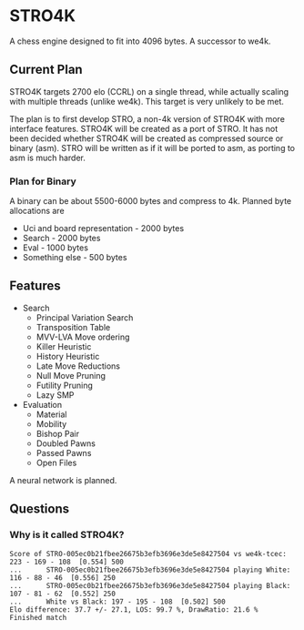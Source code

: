 # STRO4K
A chess engine designed to fit into 4096 bytes. A successor to we4k.

## Current Plan
STRO4K targets 2700 elo (CCRL) on a single thread, while actually scaling with multiple threads (unlike we4k). This target is very unlikely to be met.

The plan is to first develop STRO, a non-4k version of STRO4K with more interface features. STRO4K will be created as a port of STRO. It has not been decided whether STRO4K will be created as compressed source or binary (asm). STRO will be written as if it will be ported to asm, as porting to asm is much harder.

### Plan for Binary
A binary can be about 5500-6000 bytes and compress to 4k. Planned byte allocations are
* Uci and board representation - 2000 bytes
* Search - 2000 bytes
* Eval - 1000 bytes
* Something else - 500 bytes

## Features
* Search
    * Principal Variation Search
    * Transposition Table
    * MVV-LVA Move ordering
    * Killer Heuristic
    * History Heuristic
    * Late Move Reductions
    * Null Move Pruning
    * Futility Pruning
    * Lazy SMP
* Evaluation
    * Material
    * Mobility
    * Bishop Pair
    * Doubled Pawns
    * Passed Pawns
    * Open Files

A neural network is planned.

## Questions
### Why is it called STRO4K?
```
Score of STRO-005ec0b21fbee26675b3efb3696e3de5e8427504 vs we4k-tcec: 223 - 169 - 108  [0.554] 500
...      STRO-005ec0b21fbee26675b3efb3696e3de5e8427504 playing White: 116 - 88 - 46  [0.556] 250
...      STRO-005ec0b21fbee26675b3efb3696e3de5e8427504 playing Black: 107 - 81 - 62  [0.552] 250
...      White vs Black: 197 - 195 - 108  [0.502] 500
Elo difference: 37.7 +/- 27.1, LOS: 99.7 %, DrawRatio: 21.6 %
Finished match
```
